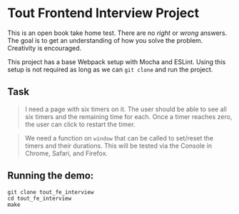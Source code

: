 # Tout Frontend Interview Project

This is an open book take home test. There are no *right* or *wrong* answers. The goal is to get an understanding of how you solve the problem. Creativity is encouraged.

This project has a base Webpack setup with Mocha and ESLint. Using this setup is not required as long as we can `git clone` and run the project.

## Task
> I need a page with six timers on it. The user should be able to see all six timers and the remaining time for each. Once a timer reaches zero, the user can click to restart the timer.

> We need a function on `window` that can be called to set/reset the timers and their durations. This will be tested via the Console in Chrome, Safari, and Firefox.


## Running the demo:
```
git clone tout_fe_interview
cd tout_fe_interview
make
```
